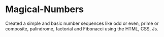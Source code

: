 # Magical-Numbers
Created a simple and basic number sequences like odd or even, prime or composite, palindrome, factorial and Fibonacci using the HTML, CSS, Js.
